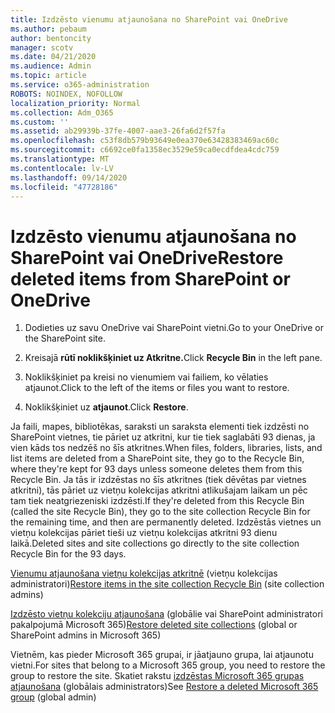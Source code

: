 ```yaml
---
title: Izdzēsto vienumu atjaunošana no SharePoint vai OneDrive
ms.author: pebaum
author: bentoncity
manager: scotv
ms.date: 04/21/2020
ms.audience: Admin
ms.topic: article
ms.service: o365-administration
ROBOTS: NOINDEX, NOFOLLOW
localization_priority: Normal
ms.collection: Adm_O365
ms.custom: ''
ms.assetid: ab29939b-37fe-4007-aae3-26fa6d2f57fa
ms.openlocfilehash: c53f8db579b93649e0ea370e63428383469ac60c
ms.sourcegitcommit: c6692ce0fa1358ec3529e59ca0ecdfdea4cdc759
ms.translationtype: MT
ms.contentlocale: lv-LV
ms.lasthandoff: 09/14/2020
ms.locfileid: "47728186"
---
```

# <a name="restore-deleted-items-from-sharepoint-or-onedrive"></a><span data-ttu-id="1988e-102">Izdzēsto vienumu atjaunošana no SharePoint vai OneDrive</span><span class="sxs-lookup"><span data-stu-id="1988e-102">Restore deleted items from SharePoint or OneDrive</span></span>

1. <span data-ttu-id="1988e-103">Dodieties uz savu OneDrive vai SharePoint vietni.</span><span class="sxs-lookup"><span data-stu-id="1988e-103">Go to your OneDrive or the SharePoint site.</span></span>
    
2. <span data-ttu-id="1988e-104">Kreisajā **rūtī noklikšķiniet uz Atkritne.**</span><span class="sxs-lookup"><span data-stu-id="1988e-104">Click **Recycle Bin** in the left pane.</span></span> 
    
3. <span data-ttu-id="1988e-105">Noklikšķiniet pa kreisi no vienumiem vai failiem, ko vēlaties atjaunot.</span><span class="sxs-lookup"><span data-stu-id="1988e-105">Click to the left of the items or files you want to restore.</span></span>
    
4. <span data-ttu-id="1988e-106">Noklikšķiniet uz **atjaunot**.</span><span class="sxs-lookup"><span data-stu-id="1988e-106">Click **Restore**.</span></span> 
    
<span data-ttu-id="1988e-107">Ja faili, mapes, bibliotēkas, saraksti un saraksta elementi tiek izdzēsti no SharePoint vietnes, tie pāriet uz atkritni, kur tie tiek saglabāti 93 dienas, ja vien kāds tos nedzēš no šīs atkritnes.</span><span class="sxs-lookup"><span data-stu-id="1988e-107">When files, folders, libraries, lists, and list items are deleted from a SharePoint site, they go to the Recycle Bin, where they're kept for 93 days unless someone deletes them from this Recycle Bin.</span></span> <span data-ttu-id="1988e-108">Ja tās ir izdzēstas no šīs atkritnes (tiek dēvētas par vietnes atkritni), tās pāriet uz vietņu kolekcijas atkritni atlikušajam laikam un pēc tam tiek neatgriezeniski izdzēsti.</span><span class="sxs-lookup"><span data-stu-id="1988e-108">If they're deleted from this Recycle Bin (called the site Recycle Bin), they go to the site collection Recycle Bin for the remaining time, and then are permanently deleted.</span></span> <span data-ttu-id="1988e-109">Izdzēstās vietnes un vietņu kolekcijas pāriet tieši uz vietņu kolekcijas atkritni 93 dienu laikā.</span><span class="sxs-lookup"><span data-stu-id="1988e-109">Deleted sites and site collections go directly to the site collection Recycle Bin for the 93 days.</span></span>
  
<span data-ttu-id="1988e-110">[Vienumu atjaunošana vietņu kolekcijas atkritnē](https://go.microsoft.com/fwlink/?linkid=867800) (vietņu kolekcijas administratori)</span><span class="sxs-lookup"><span data-stu-id="1988e-110">[Restore items in the site collection Recycle Bin](https://go.microsoft.com/fwlink/?linkid=867800) (site collection admins)</span></span> 
  
<span data-ttu-id="1988e-111">[Izdzēsto vietņu kolekciju atjaunošana](https://go.microsoft.com/fwlink/?linkid=867660) (globālie vai SharePoint administratori pakalpojumā Microsoft 365)</span><span class="sxs-lookup"><span data-stu-id="1988e-111">[Restore deleted site collections](https://go.microsoft.com/fwlink/?linkid=867660) (global or SharePoint admins in Microsoft 365)</span></span> 
  
<span data-ttu-id="1988e-112">Vietnēm, kas pieder Microsoft 365 grupai, ir jāatjauno grupa, lai atjaunotu vietni.</span><span class="sxs-lookup"><span data-stu-id="1988e-112">For sites that belong to a Microsoft 365 group, you need to restore the group to restore the site.</span></span> <span data-ttu-id="1988e-113">Skatiet rakstu [izdzēstas Microsoft 365 grupas atjaunošana](https://go.microsoft.com/fwlink/?linkid=867802) (globālais administrators)</span><span class="sxs-lookup"><span data-stu-id="1988e-113">See [Restore a deleted Microsoft 365 group](https://go.microsoft.com/fwlink/?linkid=867802) (global admin)</span></span> 
  

